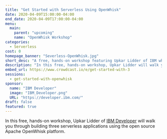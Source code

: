 ```yaml
---
title: "Get Started with Serverless Using OpenWhisk"
date: 2020-04-09T15:00:00-04:00
end_date: 2020-04-09T17:00:00-04:00
menu:
  main:
    parent: "upcoming"
    name: "OpenWhisk Workshop"
categories:
  - Serverless
cost: 0
homepage_banner: "Severless-OpenWhisk.jpg"
short_desc: "A free, hands-on workshop featuring Upkar Lidder of IBM who will walk you through building three serverless applications using the open source Apache OpenWhisk platform."
description: "In this free, hands-on workshop, Upkar Lidder will walk you through building three serverless applications using the open source Apache OpenWhisk platform."
embed_url: https://www.crowdcast.io/e/get-started-with-3
sessions:
  - get-started-with-openwhisk
sponsor:
  name: "IBM Developer"
  image: "IBM_Developer.png"
  URL: "https://developer.ibm.com/"
draft: false
featured: true
---
```


In this free, hands-on workshop, Upkar Lidder of [IBM Developer](https://developer.ibm.com/) will walk you through building three serverless applications using the open source Apache OpenWhisk platform.